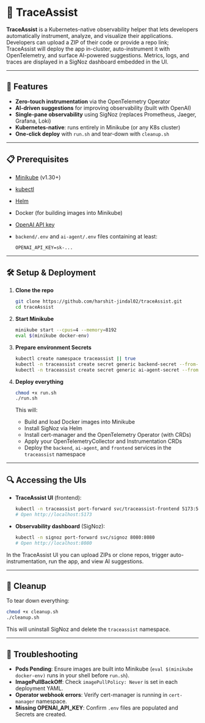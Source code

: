 
# 🚀 TraceAssist

**TraceAssist** is a Kubernetes-native observability helper that lets developers automatically instrument, analyze, and visualize their applications. Developers can upload a ZIP of their code or provide a repo link; TraceAssist will deploy the app in-cluster, auto-instrument it with OpenTelemetry, and surface AI-powered suggestions. Metrics, logs, and traces are displayed in a SigNoz dashboard embedded in the UI.

---

## 🚀 Features

* **Zero-touch instrumentation** via the OpenTelemetry Operator
* **AI-driven suggestions** for improving observability (built with OpenAI)
* **Single-pane observability** using SigNoz (replaces Prometheus, Jaeger, Grafana, Loki)
* **Kubernetes-native**: runs entirely in Minikube (or any K8s cluster)
* **One-click deploy** with `run.sh` and tear-down with `cleanup.sh`

---

## 📋 Prerequisites

* [Minikube](https://minikube.sigs.k8s.io/docs/) (v1.30+)
* [kubectl](https://kubernetes.io/docs/tasks/tools/)
* [Helm](https://helm.sh/docs/helm/helm_install/)
* Docker (for building images into Minikube)
* [OpenAI API key](https://platform.openai.com/account/api-keys)
* `backend/.env` and `ai-agent/.env` files containing at least:

  ```dotenv
  OPENAI_API_KEY=sk-...
  ```

---

## 🛠 Setup & Deployment

1. **Clone the repo**

   ```bash
   git clone https://github.com/harshit-jindal02/traceAssist.git
   cd traceAssist
   ```

2. **Start Minikube**

   ```bash
   minikube start --cpus=4 --memory=8192
   eval $(minikube docker-env)
   ```

3. **Prepare environment Secrets**

   ```bash
   kubectl create namespace traceassist || true
   kubectl -n traceassist create secret generic backend-secret --from-env-file=backend/.env
   kubectl -n traceassist create secret generic ai-agent-secret --from-env-file=ai-agent/.env
   ```

4. **Deploy everything**

   ```bash
   chmod +x run.sh
   ./run.sh
   ```

   This will:

   * Build and load Docker images into Minikube
   * Install SigNoz via Helm
   * Install cert-manager and the OpenTelemetry Operator (with CRDs)
   * Apply your OpenTelemetryCollector and Instrumentation CRDs
   * Deploy the `backend`, `ai-agent`, and `frontend` services in the `traceassist` namespace

---

## 🔍 Accessing the UIs

* **TraceAssist UI** (frontend):

  ```bash
  kubectl -n traceassist port-forward svc/traceassist-frontend 5173:5173
  # Open http://localhost:5173
  ```

* **Observability dashboard** (SigNoz):

  ```bash
  kubectl -n signoz port-forward svc/signoz 8080:8080
  # Open http://localhost:8080
  ```

In the TraceAssist UI you can upload ZIPs or clone repos, trigger auto-instrumentation, run the app, and view AI suggestions.

---

## 🧹 Cleanup

To tear down everything:

```bash
chmod +x cleanup.sh
./cleanup.sh
```

This will uninstall SigNoz and delete the `traceassist` namespace.

---

## 📝 Troubleshooting

* **Pods Pending**: Ensure images are built into Minikube (`eval $(minikube docker-env)` runs in your shell before `run.sh`).
* **ImagePullBackOff**: Check `imagePullPolicy: Never` is set in each deployment YAML.
* **Operator webhook errors**: Verify cert-manager is running in `cert-manager` namespace.
* **Missing OPENAI\_API\_KEY**: Confirm `.env` files are populated and Secrets are created.